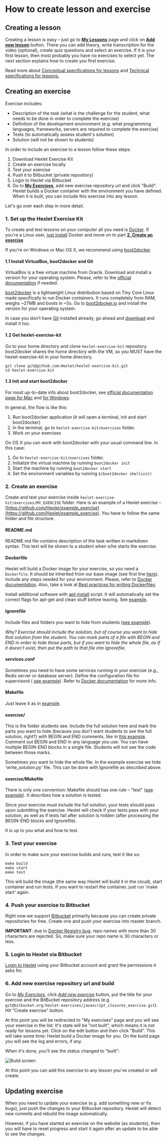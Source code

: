 # How to create lesson and exercise

## Creating a lesson

Creating a lesson is easy – just go to **[My Lessons](http://hexlet.io/account/lessons)** page and click on **[Add new lesson](http://hexlet.io/account/lessons/new)** button. There you can add theory, write transcription for the video (optional), create quiz questions and select an exercise. If it is your first lesson, then most probably you have no exercises to select yet. The next section explains how to create you first exercise.

Read more about [Conceptual specifications for lessons](conceptual-specifications.md) and [Technical specifications for lessons.﻿](technical-specifications.md)

## Creating an exercise

Exercise includes:

* Description of the task (what is the challenge for the student, what needs to be done in order to complete the exercise)
* Definition of the development environment (e.g. what programming languages, frameworks, servers are required to complete the exercise)
* Tests (to automatically assess student's solution)
* Solution (will not be shown to students)

In order to include an exercise to a lesson follow these steps:

1. Download Hexlet Exercise Kit
2. Create an exercise locally
3. Test your exercise
4. Push it to Bitbucket (private repository)
5. Login to Hexlet via Bitbucket
6. Go to **[My Exercises](http://hexlet.io/account/exercises)**, add new exercise repository url and click "Build". Hexlet builds a Docker container with the environment you have defined. When it is built, you can include this exercise into any lesson.

Let's go over each step in more detail.

### 1. Set up the Hexlet Exercise Kit

To create and test lessons on your computer all you need is [Docker](http://docker.io). If you're a Linux user, [just install](https://docs.docker.com/installation/#installation) Docker and move on to part **[2. Create an exercise](#2-create-an-exercise)**

If you're on Windows or Mac OS X, we recommend using [boot2docker](http://boot2docker.io/).

#### 1.1 Install VirtualBox, boot2docker and Git

VirtualBox is a free virtual machine from Oracle. Download and install a version for your operating system. Please, refer to the [official documentation](https://www.virtualbox.org/wiki/End-user_documentation) if needed.

[boot2docker](http://boot2docker.io/) is a lightweight Linux distribution based on Tiny Core Linux made specifically to run Docker containers. It runs completely from RAM, weighs ~27MB and boots in ~5s. Go to [boot2docker.io](http://boot2docker.io/) and install the version for your operating system.

In case you don't have [Git](http://git-scm.com/) installed already, go ahead and [download](http://git-scm.com/downloads) and install it too.

#### 1.2 Get hexlet-exercise-kit

Go to your home directory and clone `hexlet-exercise-kit` repository. boot2docker shares the home directory with the VM, so you MUST have the hexlet-exercise-kit in your home directory.

    git clone git@github.com:Hexlet/hexlet-exercise-kit.git
    cd hexlet-exercise-kit

#### 1.3 Init and start boot2docker

For most up-to-date info about boot2docker, see [official documentation page for Mac](https://docs.docker.com/installation/mac/) and [for Windows](https://docs.docker.com/installation/windows/).

In general, the flow is like this:

1. Run boot2docker application (it will open a terminal, init and start boot2docker)
2. In the terminal, go to `hexlet-exercise-kit/exercises` folder.
3. Work on your exercises

On OS X you can work with boot2docker with your usual command line. In this case:

1. Go to `hexlet-exercise-kit/exercises` folder.
2. Initialize the virtual machine by running `boot2docker init`
3. Start the machine by running `boot2docker start`
4. Set the environment variables by running `$(boot2docker shellinit)`

### 2. Create an exercise

Create and test your exercise inside `hexlet-exercise-kit/exercises/MY_EXERCISE` folder. Here is an example of a Hexlet exercise – [https://github.com/Hexlet/example_exercise](https://github.com/Hexlet/example_exercise). You have to follow the same folder and file structure.

#### README.md

README.md file contains description of the task written in markdown syntax. This text will be shown to a student when s/he starts the exercise.

#### Dockerfile

Hexlet will build a Docker image for your exercise, so you need a `Dockerfile`. It should be inherited from our base image (see first line [here](https://github.com/Hexlet/example_exercise/blob/master/Dockerfile)). Include any steps needed for your environment. Please, refer to [Docker documentation](https://docs.docker.com/reference/builder/). Also, take a look at [Best practices for writing Dockerfiles](https://docs.docker.com/articles/dockerfile_best-practices/).

Install additional software with [apt-install](https://github.com/Hexlet/hexlet-exercise-kit/blob/master/base_image/scripts/apt-install) script. It will automatically set the correct flags for apt-get and clean stuff before leaving. See [example](https://github.com/Hexlet/example_exercise/blob/master/Dockerfile).

#### Ignorefile

Include files and folders you want to hide from students ([see example](https://github.com/Hexlet/example_exercise/blob/master/Ignorefile)).

*Why? Exercise should include the solution, but of course you want to hide that solution from the student. You can mark parts of a file with BEGIN and END in order to hide those parts, but if you want to hide the whole file, as if it doesn't exist, then put the path to that file into Ignorefile.*

#### services.conf

Sometimes you need to have some services running in your exercise (e.g., Redis server or database server). Define the configuration file for supervisord (
[see example](https://github.com/Hexlet/example_exercise/blob/master/services.conf)). Refer to [Docker documentation](https://docs.docker.com/articles/using_supervisord/) for more info.

#### Makefile

Just leave it as in [example](https://github.com/Hexlet/example_exercise/blob/master/Makefile).

#### exercise/

This is the folder students see. Include the full solution here and mark the parts you want to hide (because you don't want students to see the full solution, right?) with BEGIN and END comments, like in [this example](https://github.com/Hexlet/example_exercise/blob/master/exercise/read_solution.py). Comment out BEGIN and END in any language you use. You can have multiple BEGIN-END blocks in a single file. Students will not see the code between those marks.

Sometimes you want to hide the whole file. In the example exercise we hide 'write_solution.py' file. This can be done with Ignorefile as described above.

#### exercise/Makefile
There is only one convention: Makefile should has one rule – "test" ([see example](https://github.com/Hexlet/example_exercise/blob/master/exercise/Makefile)). It describes how a solution is tested.

Since your exercise must include the full solution, your tests should pass upon submitting the exercise. Hexlet will check if your tests pass with your solution, as well as if tests fail after solution is hidden (after processing the BEGIN-END blocks and Ignorefile).

It is up to you what and how to test.

####

### 3. Test your exercise

In order to make sure your exercise builds and runs, test it like so:

```
make build
make start
make test
```

This will build the image (the same way Hexlet will build it in the cloud), start container and run tests. If you want to restart the container, just run 'make start' again.

### 4. Push your exercise to Bitbucket

Right now we support [Bitbucket](https://bitbucket.org/) primarily because you can create private repositories for free. Create one and push your exercise into master branch.

**IMPORTANT**: due to [Docker Registry bug](https://github.com/docker/docker-registry/issues/901), repo names with more than 30 characters are rejected. So, make sure your repo name is 30 characters or less.

### 5. Login to Hexlet via Bitbucket

[Login to Hexlet](http://hexlet.io/session/new) using your Bitbucket account and grant the permissions it asks for.

### 6. Add new exercise repository url and build

﻿Go to *[My Exercises](http://hexlet.io/account/exercises)*, click *[Add new exercise](https://hexlet.io/account/exercises/new)* button, put the title for your exercsie and the BitBucket repository address (e.g. `git@bitbucket.org:hexlet-exercises/javascript_closures_exercise.git`). Hit "Create exercise" button.

At this point you will be redirected to "My exercises" page and you will see your exercise in the list. It's state will be "not built", which means it is not ready for lessons yet. Click on the edit button and then click "Build". This will take some time: Hexlet build a Docker image for you. On the build page you will see the log and errors, if any.

When it's done, you'll see the status changed to "built":

![Build screen](assets/lesson-build-screen.png)

At this point you can add this exercise to any lesson you've created or will create.

## Updating exercise

When you need to update your exercise (e.g. add something new or fix bugs), just push the changes to your Bitbucket repository. Hexlet will detect new commits and rebuild the image automatically.

However, if you have started an exercise on the website (as students), then you will have to reset progress and start it again after an update to be able to see the changes.
